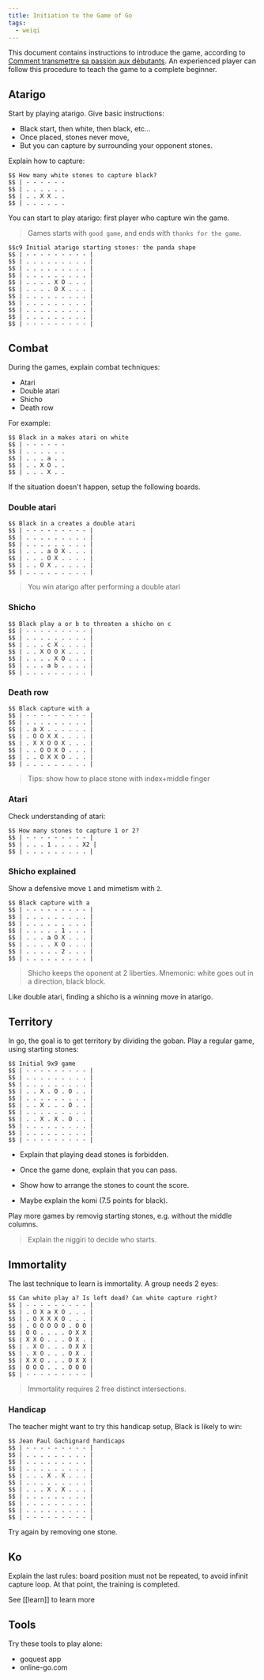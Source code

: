 ```yaml
---
title: Initiation to the Game of Go
tags:
  - weiqi
---
```


This document contains instructions to introduce the game, according to [Comment transmettre sa passion aux débutants](https://www.youtube.com/watch?v=4uRUuZNVvqM).
An experienced player can follow this procedure to teach the game to a complete beginner.

## Atarigo

Start by playing atarigo. Give basic instructions:
- Black start, then white, then black, etc...
- Once placed, stones never move,
- But you can capture by surrounding your opponent stones.

Explain how to capture:

```baduk
$$ How many white stones to capture black?
$$ | - - - - - -
$$ | . . . . . .
$$ | . . X X . .
$$ | . . . . . .
```

You can start to play atarigo: first player who capture win the game.

> Games starts with `good game`, and ends with `thanks for the game`.

```baduk
$$c9 Initial atarigo starting stones: the panda shape
$$ | - - - - - - - - - |
$$ | . . . . . . . . . |
$$ | . . . . . . . . . |
$$ | . . . . . . . . . |
$$ | . . . . X O . . . |
$$ | . . . . O X . . . |
$$ | . . . . . . . . . |
$$ | . . . . . . . . . |
$$ | . . . . . . . . . |
$$ | . . . . . . . . . |
$$ | - - - - - - - - - |
```

## Combat

During the games, explain combat techniques:
- Atari
- Double atari
- Shicho
- Death row

For example:
```baduk
$$ Black in a makes atari on white
$$ | - - - - - -
$$ | . . . . . .
$$ | . . . a . .
$$ | . . X O . .
$$ | . . . X . .
```

If the situation doesn't happen, setup the following boards.

### Double atari


```baduk
$$ Black in a creates a double atari
$$ | - - - - - - - - - |
$$ | . . . . . . . . . |
$$ | . . . . . . . . . |
$$ | . . . a O X . . . |
$$ | . . . O X . . . . |
$$ | . . O X . . . . . |
$$ | . . . . . . . . . |
```

> You win atarigo after performing a double atari

### Shicho

```baduk
$$ Black play a or b to threaten a shicho on c
$$ | - - - - - - - - - |
$$ | . . . . . . . . . |
$$ | . . . c X . . . . |
$$ | . . X O O X . . . |
$$ | . . . . X O . . . |
$$ | . . . a b . . . . |
$$ | . . . . . . . . . |
```

### Death row

```baduk
$$ Black capture with a
$$ | - - - - - - - - - |
$$ | . . . . . . . . . |
$$ | . a X . . . . . . |
$$ | . O O X X . . . . |
$$ | . X X O O X . . . |
$$ | . . O O X O . . . |
$$ | . . O X X O . . . |
$$ | . . . . . . . . . |
```

> Tips: show how to place stone with index+middle finger

### Atari

Check understanding of atari:

```baduk
$$ How many stones to capture 1 or 2?
$$ | - - - - - - - - - |
$$ | . . . 1 . . . . X2 |
$$ | . . . . . . . . . |
```

### Shicho explained

Show a defensive move `1` and mimetism with `2`.

```baduk
$$ Black capture with a
$$ | - - - - - - - - - |
$$ | . . . . . . . . . |
$$ | . . . . . . . . . |
$$ | . . . . . 1 . . . |
$$ | . . . a O X . . . |
$$ | . . . . X O . . . |
$$ | . . . . . 2 . . . |
$$ | . . . . . . . . . |
```

> Shicho keeps the oponent at 2 liberties. Mnemonic: white goes out in a direction, black block.

Like double atari, finding a shicho is a winning move in atarigo.

## Territory

In go, the goal is to get territory by dividing the goban.
Play a regular game, using starting stones:

```baduk
$$ Initial 9x9 game
$$ | - - - - - - - - - |
$$ | . . . . . . . . . |
$$ | . . . . . . . . . |
$$ | . . X . O . O . . |
$$ | . . . . . . . . . |
$$ | . . X . . . O . . |
$$ | . . . . . . . . . |
$$ | . . X . X . O . . |
$$ | . . . . . . . . . |
$$ | . . . . . . . . . |
$$ | - - - - - - - - - |
```

- Explain that playing dead stones is forbidden.

- Once the game done, explain that you can pass.

- Show how to arrange the stones to count the score.

- Maybe explain the komi (7.5 points for black).

Play more games by removig starting stones, e.g. without the middle columns.

> Explain the niggiri to decide who starts.

## Immortality

The last technique to learn is immortality. A group needs 2 eyes:

```baduk
$$ Can white play a? Is left dead? Can white capture right?
$$ | - - - - - - - - - |
$$ | . O X a X O . . . |
$$ | . O X X X O . . . |
$$ | . O O O O O . O O |
$$ | O O . . . . O X X |
$$ | X X O . . . O X . |
$$ | . X O . . . O X X |
$$ | . X O . . . O X . |
$$ | X X O . . . O X X |
$$ | O O O . . . O O O |
$$ | - - - - - - - - - |
```

> Immortality requires 2 free distinct intersections.

### Handicap

The teacher might want to try this handicap setup,
Black is likely to win:

```baduk
$$ Jean Paul Gachignard handicaps
$$ | - - - - - - - - - |
$$ | . . . . . . . . . |
$$ | . . . . . . . . . |
$$ | . . . . . . . . . |
$$ | . . . X . X . . . |
$$ | . . . . . . . . . |
$$ | . . . X . X . . . |
$$ | . . . . . . . . . |
$$ | . . . . . . . . . |
$$ | . . . . . . . . . |
$$ | - - - - - - - - - |
```

Try again by removing one stone.

## Ko

Explain the last rules: board position must not be repeated, to avoid infinit capture loop.
At that point, the training is completed.

See [[learn]] to learn more

## Tools

Try these tools to play alone:

- goquest app
- online-go.com
